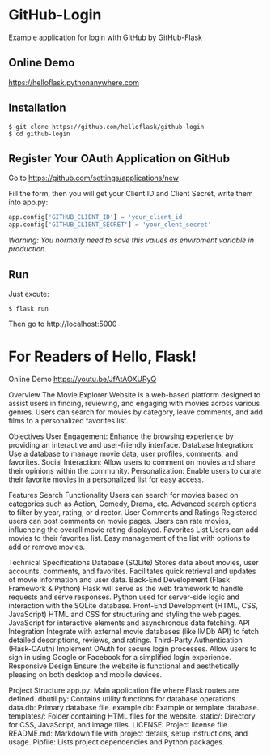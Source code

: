 # GitHub-Login
Example application for login with GitHub by GitHub-Flask

## Online Demo
https://helloflask.pythonanywhere.com

## Installation

```
$ git clone https://github.com/helloflask/github-login
$ cd github-login
```

## Register Your OAuth Application on GitHub

Go to https://github.com/settings/applications/new

Fill the form, then you will get your Client ID and Client Secret, write them into
app.py:

```python
app.config['GITHUB_CLIENT_ID'] = 'your_client_id'
app.config['GITHUB_CLIENT_SECRET'] = 'your_clent_secret'

```
*Warning: You normally need to save this values as enviroment variable in production.*

## Run

Just excute:
```
$ flask run
```
Then go to http://localhost:5000


# For Readers of Hello, Flask!

Online Demo
https://youtu.be/JfAtAOXURyQ

Overview The Movie Explorer Website is a web-based platform designed to assist users in finding, reviewing, and engaging with movies across various genres. Users can search for movies by category, leave comments, and add films to a personalized favorites list.

Objectives User Engagement: Enhance the browsing experience by providing an interactive and user-friendly interface. Database Integration: Use a database to manage movie data, user profiles, comments, and favorites. Social Interaction: Allow users to comment on movies and share their opinions within the community. Personalization: Enable users to curate their favorite movies in a personalized list for easy access.

Features Search Functionality Users can search for movies based on categories such as Action, Comedy, Drama, etc. Advanced search options to filter by year, rating, or director. User Comments and Ratings Registered users can post comments on movie pages. Users can rate movies, influencing the overall movie rating displayed. Favorites List Users can add movies to their favorites list. Easy management of the list with options to add or remove movies.

Technical Specifications Database (SQLite) Stores data about movies, user accounts, comments, and favorites. Facilitates quick retrieval and updates of movie information and user data. Back-End Development (Flask Framework & Python) Flask will serve as the web framework to handle requests and serve responses. Python used for server-side logic and interaction with the SQLite database. Front-End Development (HTML, CSS, JavaScript) HTML and CSS for structuring and styling the web pages. JavaScript for interactive elements and asynchronous data fetching. API Integration Integrate with external movie databases (like IMDb API) to fetch detailed descriptions, reviews, and ratings. Third-Party Authentication (Flask-OAuth) Implement OAuth for secure login processes. Allow users to sign in using Google or Facebook for a simplified login experience. Responsive Design Ensure the website is functional and aesthetically pleasing on both desktop and mobile devices.

Project Structure app.py: Main application file where Flask routes are defined. dbutil.py: Contains utility functions for database operations. data.db: Primary database file. example.db: Example or template database. templates/: Folder containing HTML files for the website. static/: Directory for CSS, JavaScript, and image files. LICENSE: Project license file. README.md: Markdown file with project details, setup instructions, and usage. Pipfile: Lists project dependencies and Python packages.
